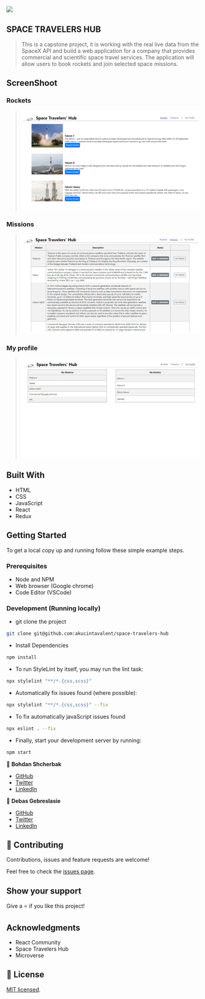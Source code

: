 ![](https://img.shields.io/badge/Microverse-blueviolet)

## SPACE TRAVELERS HUB 

> This is a capstone project, it is working with the real live data from the SpaceX API and build a web application for a company that provides commercial and scientific space travel services. The application will allow users to book rockets and join selected space missions.

## ScreenShoot
### Rockets
 > ![screenshot](./ScreenShoot/ScreenShootRocket.png)
   ### Missions
 >![screenshot](./ScreenShoot/ScreenShootMissions.png)

### My profile
 >![screenshot](./ScreenShoot/ScreenShootMyProfile.png)
## Built With

- HTML
- CSS 
- JavaScript 
- React
- Redux

## Getting Started

To get a local copy up and running follow these simple example steps.

### Prerequisites

- Node and NPM
- Web browser (Google chrome)
- Code Editor (VSCode)

### Development (Running locally)

- git clone the project

```bash 
git clone git@github.com:akucintavalent/space-travelers-hub
```

- Install Dependencies

```bash
npm install
```

- To run StyleLint by itself, you may run the lint task:

```bash
npx stylelint "**/*.{css,scss}"
```

- Automatically fix issues found (where possible):

```bash
npx stylelint "**/*.{css,scss}" --fix
```
- To fix automatically javaScript issues found
```bash
npx eslint . --fix
```

- Finally, start your development server by running:

```bash
npm start
```
👤 **Bohdan Shcherbak**

- [GitHub](https://github.com/akucintavalent)
- [Twitter](https://twitter.com/ibodi828)
- [LinkedIn](https://www.linkedin.com/in/bohdan-shcherbak/)

👤 **Debas Gebreslasie**

- [GitHub](https://github.com/Debas-31)
- [Twitter](https://twitter.com/DEBSH76956492)
- [LinkedIn](https://www.linkedin.com/in/debas-gebrengus)

## 🤝 Contributing

Contributions, issues and feature requests are welcome!

Feel free to check the [issues page](https://github.com/akucintavalent/space-travelers-hub/issues).

## Show your support

Give a ⭐️ if you like this project!

## Acknowledgments

- React Community 
- Space Travelers Hub
- Microverse

## 📝 License

[MIT licensed](https://github.com/akucintavalent/space-travelers-hub/blob/styling/MIT.md).
